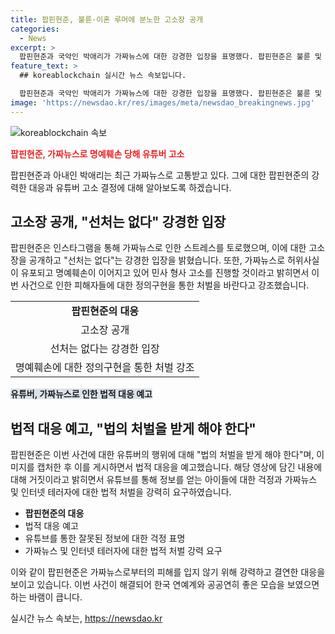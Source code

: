 ```yaml
---
title: 팝핀현준, 불륜·이혼 루머에 분노한 고소장 공개
categories:
  - News
excerpt: >
  팝핀현준과 국악인 박애리가 가짜뉴스에 대한 강경한 입장을 표명했다. 팝핀현준은 불륜 및 이혼설을 퍼뜨린 유튜버를 고소하고, 이에 대한 고소장을 공개하며 선처는 없다고 밝혔다. 또한, 가짜뉴스에 대해 법적 조치를 취할 것을 예고하고, 허위사실이 유포되고 명예훼손이 이어지고 있다며 이에 대해 민사 형사 고소를 진행할 것이라고 밝혔다. 이에 대해 사람들은 팝핀현준의 결연한 태도에 호응하고 있다.
feature_text: >
  ## koreablockchain 실시간 뉴스 속보입니다.

  팝핀현준과 국악인 박애리가 가짜뉴스에 대한 강경한 입장을 표명했다. 팝핀현준은 불륜 및 이혼설을 퍼뜨린 유튜버를 고소하고, 이에 대한 고소장을 공개하며 선처는 없다고 밝혔다. 또한, 가짜뉴스에 대해 법적 조치를 취할 것을 예고하고, 허위사실이 유포되고 명예훼손이 이어지고 있다며 이에 대해 민사 형사 고소를 진행할 것이라고 밝혔다. 이에 대해 사람들은 팝핀현준의 결연한 태도에 호응하고 있다.
image: 'https://newsdao.kr/res/images/meta/newsdao_breakingnews.jpg'
---
```


<p><img src="https://newsdao.kr/res/images/meta/newsdao_breakingnews.jpg" alt="koreablockchain 속보" /></p>

<p><b><span style="color: #ee2323;">팝핀현준, 가짜뉴스로 명예훼손 당해 유튜버 고소</span></b></p>

<p>팝핀현준과 아내인 박애리는 최근 가짜뉴스로 고통받고 있다. 그에 대한 팝핀현준의 강력한 대응과 유튜버 고소 결정에 대해 알아보도록 하겠습니다.</p>

<h2 data-ke-size="size26">고소장 공개, "선처는 없다" 강경한 입장</h2>

<p data-ke-size="size16"></p>

<p>팝핀현준은 인스타그램을 통해 가짜뉴스로 인한 스트레스를 토로했으며, 이에 대한 고소장을 공개하고 "선처는 없다"는 강경한 입장을 밝혔습니다. 또한, 가짜뉴스로 허위사실이 유포되고 명예훼손이 이어지고 있어 민사 형사 고소를 진행할 것이라고 밝히면서 이번 사건으로 인한 피해자들에 대한 정의구현을 통한 처벌을 바란다고 강조했습니다.</p>

<p data-ke-size="size16"></p>

<table>
  <tr>
    <td style="text-align: center; height: 17px;"><b>팝핀현준의 대응</b></td>
  </tr>
  <tr>
    <td style="text-align: center; height: 17px;">고소장 공개</td>
  </tr>
  <tr>
    <td style="text-align: center; height: 17px;">선처는 없다는 강경한 입장</td>
  </tr>
  <tr>
    <td style="text-align: center; height: 17px;">명예훼손에 대한 정의구현을 통한 처벌 강조</td>
  </tr>
</table>

<p data-ke-size="size16"></p>

<p><b><span style="background-color: #21538527;">유튜버, 가짜뉴스로 인한 법적 대응 예고</span></b></p>

<h2 data-ke-size="size26">법적 대응 예고, "법의 처벌을 받게 해야 한다"</h2>

<p data-ke-size="size16"></p>

<p>팝핀현준은 이번 사건에 대한 유튜버의 행위에 대해 "법의 처벌을 받게 해야 한다"며, 이미지를 캡처한 후 이를 게시하면서 법적 대응을 예고했습니다. 해당 영상에 담긴 내용에 대해 거짓이라고 밝히면서 유튜브를 통해 정보를 얻는 아이들에 대한 걱정과 가짜뉴스 및 인터넷 테러자에 대한 법적 처벌을 강력히 요구하였습니다.</p>

<p data-ke-size="size16"></p>

<ul>
  <li><b>팝핀현준의 대응</b></li>
  <li>법적 대응 예고</li>
  <li>유튜브를 통한 잘못된 정보에 대한 걱정 표명</li>
  <li>가짜뉴스 및 인터넷 테러자에 대한 법적 처벌 강력 요구</li>
</ul>

<p data-ke-size="size16"></p>

<p>이와 같이 팝핀현준은 가짜뉴스로부터의 피해를 입지 않기 위해 강력하고 결연한 대응을 보이고 있습니다. 이번 사건이 해결되어 한국 연예계와 공공연히 좋은 모습을 보였으면 하는 바램이 큽니다.</p>
실시간 뉴스 속보는, <a href="https://newsdao.kr" rel="dofollow">https://newsdao.kr</a>


